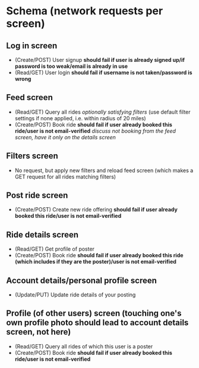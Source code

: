 # Schema (network requests per screen)
## Log in screen
- (Create/POST) User signup **should fail if user is already signed up/if password is too weak/email is already in use**
- (Read/GET) User login **should fail if username is not taken/password is wrong**

## Feed screen
- (Read/GET) Query all rides *optionally satisfying filters* (use default filter settings if none applied, i.e. within radius of 20 miles)
- (Create/POST) Book ride **should fail if user already booked this ride/user is not email-verified** *discuss not booking from the feed screen, have it only on the details screen*

## Filters screen
- No request, but apply new filters and reload feed screen (which makes a GET request for all rides matching filters)

## Post ride screen
- (Create/POST) Create new ride offering **should fail if user already booked this ride/user is not email-verified**

## Ride details screen
- (Read/GET) Get profile of poster
- (Create/POST) Book ride **should fail if user already booked this ride (which includes if they are the poster)/user is not email-verified**

## Account details/personal profile screen
- (Update/PUT) Update ride details of your posting

## Profile (of other users) screen (touching one's own profile photo should lead to account details screen, not here)
- (Read/GET) Query all rides of which this user is a poster
- (Create/POST) Book ride **should fail if user already booked this ride/user is not email-verified**
